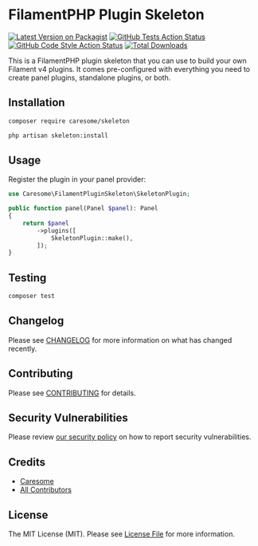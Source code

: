 # FilamentPHP Plugin Skeleton

[![Latest Version on Packagist](https://img.shields.io/packagist/v/caresome/skeleton.svg?style=flat-square)](https://packagist.org/packages/caresome/skeleton)
[![GitHub Tests Action Status](https://img.shields.io/github/actions/workflow/status/caresome/skeleton/run-tests.yml?branch=main&label=tests&style=flat-square)](https://github.com/caresome/skeleton/actions?query=workflow%3Arun-tests+branch%3Amain)
[![GitHub Code Style Action Status](https://img.shields.io/github/actions/workflow/status/caresome/skeleton/fix-php-code-style-issues.yml?branch=main&label=code%20style&style=flat-square)](https://github.com/caresome/skeleton/actions?query=workflow%3A"Fix+PHP+code+style+issues"+branch%3Amain)
[![Total Downloads](https://img.shields.io/packagist/dt/caresome/skeleton.svg?style=flat-square)](https://packagist.org/packages/caresome/skeleton)

This is a FilamentPHP plugin skeleton that you can use to build your own Filament v4 plugins. It comes pre-configured with everything you need to create panel plugins, standalone plugins, or both.

## Installation

```bash
composer require caresome/skeleton
```

```bash
php artisan skeleton:install
```

## Usage

Register the plugin in your panel provider:

```php
use Caresome\FilamentPluginSkeleton\SkeletonPlugin;

public function panel(Panel $panel): Panel
{
    return $panel
        ->plugins([
            SkeletonPlugin::make(),
        ]);
}
```

## Testing

```bash
composer test
```

## Changelog

Please see [CHANGELOG](CHANGELOG.md) for more information on what has changed recently.

## Contributing

Please see [CONTRIBUTING](CONTRIBUTING.md) for details.

## Security Vulnerabilities

Please review [our security policy](../../security/policy) on how to report security vulnerabilities.

## Credits

- [Caresome](https://github.com/caresome)
- [All Contributors](../../contributors)

## License

The MIT License (MIT). Please see [License File](LICENSE.md) for more information.